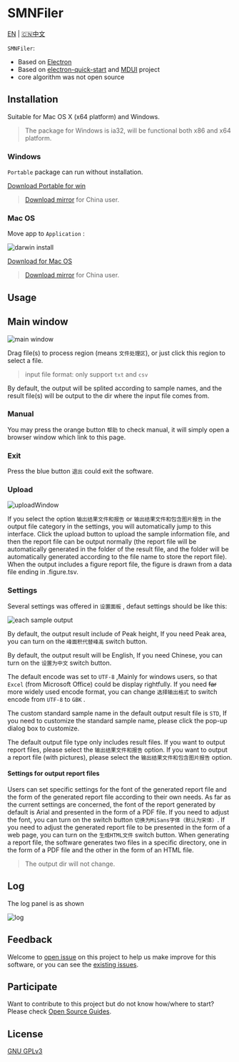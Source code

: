 <!--
 * @Author: 王华锋 huafeng.wang@cubicise.com
 * @Date: 2023-03-01 11:25:23
 * @LastEditors: 王华锋
 * @LastEditTime: 2023-03-01 11:25:25
 * @Description: file content
-->
# SMNFiler

[EN](README.md) | [🇨🇳中文](README.CN.md)

`SMNFiler`:

- Based on [Electron](https://electronjs.org)
- Based on [electron-quick-start](https://github.com/electron/electron-quick-start) and [MDUI](https://github.com/zdhxiong/mdui) project
- core algorithm was not open source

## Installation

Suitable for Mac OS X (x64 platform) and Windows.

> The package for Windows is ia32, will be functional both x86 and x64 platform.

### Windows

`Portable` package can run without installation.

[Download Portable for win](https://github.com/NTLx/SMNFiler/releases/download/v0.4.0/SMNFiler.v0.4.0.Win_Portable.exe)

> [Download mirror](http://cloud.cubicise.com:10081/s/8GRKCowfwqoLji8) for China user.

### Mac OS

Move app to `Application` :

![darwin install](https://cdn.jsdelivr.net/gh/Letmeouted/PicGO/Pic/picture.png)

[Download for Mac OS](https://github.com/NTLx/SMNFiler/releases/download/v0.2.1/SMNFiler.v0.2.1.MacOS.dmg)

> [Download mirror](http://cloud.cubicise.com:10081/s/bxbwwpG6NwkaN76) for China user.

## Usage

## Main window

![main window](https://cdn.jsdelivr.net/gh/Letmeouted/PicominiPC//img/Snipaste_2023-02-27_13-16-32.png)

Drag file(s) to process region (means `文件处理区`), or just click this region to select a file.

> input file format: only support `txt` and `csv`

By default, the output will be splited according to sample names, and the result file(s) will be output to the dir where the input file comes from.

### Manual

You may press the orange button `帮助` to check manual, it will simply open a browser window which link to this page.

### Exit

Press the blue button `退出` could exit the software.

### Upload

![uploadWindow](https://cdn.jsdelivr.net/gh/Letmeouted/PicominiPC//img/Snipaste_2023-02-27_15-14-59.png)

If you select the option `输出结果文件和报告` or `输出结果文件和包含图片报告` in the output file category in the settings, you will automatically jump to this interface. Click the upload button to upload the sample information file, and then the report file can be output normally (the report file will be automatically generated in the folder of the result file, and the folder will be automatically generated according to the file name to store the report file). When the output includes a figure report file, the figure is drawn from a data file ending in .figure.tsv.

### Settings

Several settings was offered in `设置面板` , defaut settings should be like this:

![each sample output](https://cdn.jsdelivr.net/gh/Letmeouted/PicominiPC//img/Snipaste_2023-02-27_15-15-06.png)

By default, the output result include of Peak height, If you need Peak area, you can turn on the `峰面积代替峰高` switch button.

By default, the output result will be English, If you need Chinese, you can turn on the `设置为中文` switch button.

The default encode was set to `UTF-8` ,Mainly for windows users, so that `Excel` (from Microsoft Office) could be display rightfully. If you need ~~far~~ more widely used encode format, you can change `选择输出格式` to switch encode from `UTF-8` to `GBK` .

The custom standard sample name in the default output result file is `STD`, If you need to customize the standard sample name, please click the pop-up dialog box to customize.

The default output file type only includes result files. If you want to output report files, please select the `输出结果文件和报告` option. If you want to output a report file (with pictures), please select the `输出结果文件和包含图片报告` option.

#### Settings for output report files

Users can set specific settings for the font of the generated report file and the form of the generated report file according to their own needs. As far as the current settings are concerned, the font of the report generated by default is Arial and presented in the form of a PDF file. If you need to adjust the font, you can turn on the switch button `切换为MiSans字体（默认为宋体）`. If you need to adjust the generated report file to be presented in the form of a web page, you can turn on the `生成HTML文件` switch button. When generating a report file, the software generates two files in a specific directory, one in the form of a PDF file and the other in the form of an HTML file.

> The output dir will not change.

## Log

The log panel is as shown

![log](https://cdn.jsdelivr.net/gh/Letmeouted/PicominiPC//img/Snipaste_2023-02-27_15-19-19.png)

## Feedback

Welcome to [open issue](https://github.com/NTLx/SMNFiler/issues/new/choose) on this project to help us make improve for this software, or you can see the [existing issues](https://github.com/NTLx/SMNFiler/issues).

## Participate

Want to contribute to this project but do not know how/where to start? Please check [Open Source Guides](https://opensource.guide/).

## License

[GNU GPLv3](LICENSE.md)
